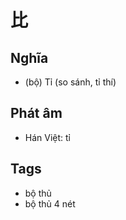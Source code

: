 # 比

## Nghĩa
* (bộ) Tỉ (so sánh, tỉ thí)

## Phát âm
* Hán Việt: tỉ

## Tags
* bộ thủ
* bộ thủ 4 nét

<script>window.HANZI_FIELD='比';</script>
